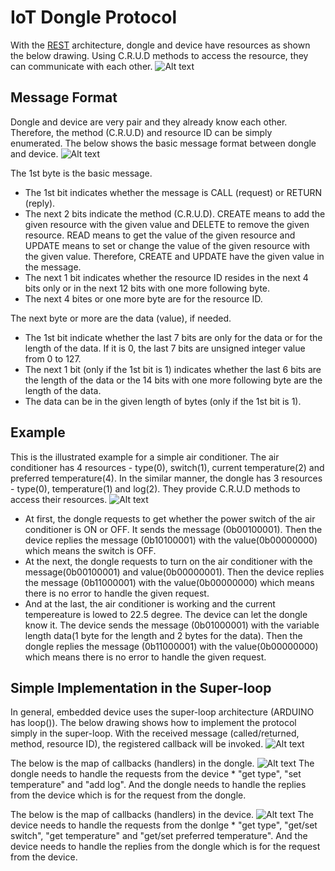# IoT Dongle Protocol
With the [REST](https://en.wikipedia.org/wiki/Representational_state_transfer) architecture, dongle and device have resources as shown the below drawing. Using C.R.U.D methods to access the resource, they can communicate with each other.
![Alt text](/IoT_dongle_protocol.jpg?raw=true "Dongle and device in the REST representation")

## Message Format
Dongle and device are very pair and they already know each other. Therefore, the method (C.R.U.D) and resource ID can be simply enumerated. The below shows the basic message format between dongle and device.
![Alt text](/IoT_dongle_protocol_packet.jpg?raw=true "Message format")

The 1st byte is the basic message.
* The 1st bit indicates whether the message is CALL (request) or RETURN (reply).
* The next 2 bits indicate the method (C.R.U.D). CREATE means to add the given resource with the given value and DELETE to remove the given resource. READ means to get the value of the given resource and UPDATE means to set or change the value of the given resource with the given value. Therefore, CREATE and UPDATE have the given value in the message. 
* The next 1 bit indicates whether the resource ID resides in the next 4 bits only or in the next 12 bits with one more following byte.
* The next 4 bites or one more byte are for the resource ID.

The next byte or more are the data (value), if needed.
* The 1st bit indicate whether the last 7 bits are only for the data or for the length of the data. If it is 0, the last 7 bits are unsigned integer value from 0 to 127.
* The next 1 bit (only if the 1st bit is 1) indicates whether the last 6 bits are the length of the data or the 14 bits with one more following byte are the length of the data.
* The data can be in the given length of bytes (only if the 1st bit is 1).

## Example
This is the illustrated example for a simple air conditioner. The air conditioner has 4 resources - type(0), switch(1), current temperature(2) and preferred temperature(4). In the similar manner, the dongle has 3 resources - type(0), temperature(1) and log(2). They provide C.R.U.D methods to access their resources.
![Alt text](/IoT_dongle_protocol_example.jpg?raw=true "An example of IoT dongle protocol")

* At first, the dongle requests to get whether the power switch of the air conditioner is ON or OFF. It sends the message (0b00100001). Then the device replies the message (0b10100001) with the value(0b00000000) which means the switch is OFF.
* At the next, the dongle requests to turn on the air conditioner with the message(0b00100001) and value(0b00000001). Then the device replies the message (0b11000001) with the value(0b00000000) which means there is no error to handle the given request.
* And at the last, the air conditioner is working and the current tempereature is lowed to 22.5 degree. The device can let the dongle know it. The device sends the message (0b01000001) with the variable length data(1 byte for the length and 2 bytes for the data). Then the dongle replies the message (0b11000001) with the value(0b00000000) which means there is no error to handle the given request.

## Simple Implementation in the Super-loop
In general, embedded device uses the super-loop architecture (ARDUINO has loop()). The below drawing shows how to implement the protocol simply in the super-loop. With the received message (called/returned, method, resource ID), the registered callback will be invoked.
![Alt text](/protocol_in_the_superloop.jpg?raw=true "Simple protocol implementation in the super-loop")

The below is the map of callbacks (handlers) in the dongle.
![Alt text](/dongle_handler.jpg?raw=true "Dongle callbacks")
The dongle needs to handle the requests from the device * "get type", "set temperature" and "add log". And the dongle needs to handle the replies from the device which is for the request from the dongle.

The below is the map of callbacks (handlers) in the device.
![Alt text](/device_handler.jpg?raw=true "Device callbacks")
The device needs to handle the requests from the donlge * "get type", "get/set switch", "get temperature" and "get/set preferred temperature". And the device needs to handle the replies from the dongle which is for the request from the device.

